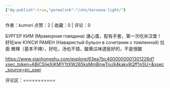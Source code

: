 ```yaml
---
{"dg-publish":true,"permalink":"/xhs/koreana-light/"}
---
```


作者：kumori
点赞：2   |   收藏：0   |   评论：0

БУРГЕР КИМ (Мраморная говядина) 溏心蛋，配有手套，第一次吃米汉堡！好吃ww
КУКСИ РАМЕН (Наваристый бульон в сочетании с томленной) 拉面 微辣（基本不辣），好吃，汤也不错，酸黄瓜味道挺好的，不是很酸

https://www.xiaohongshu.com/explore/63ea7bc4000000001301226d?xsec_token=ABjCSIjeXjKMlY1tXW265ksMmBnwTnu94kaky8Qff1nSU=&xsec_source=pc_user

评论区：===========

